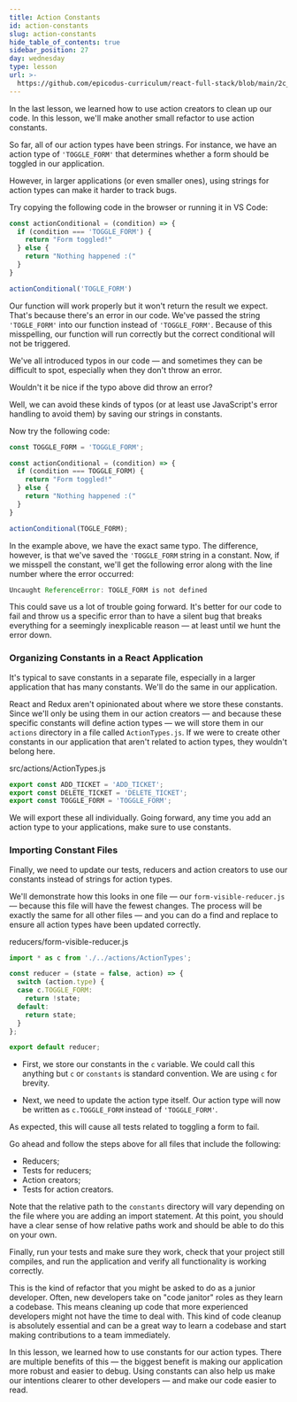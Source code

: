 ```yaml
---
title: Action Constants
id: action-constants
slug: action-constants
hide_table_of_contents: true
sidebar_position: 27
day: wednesday
type: lesson
url: >-
  https://github.com/epicodus-curriculum/react-full-stack/blob/main/2c_action_constants.md
---
```


In the last lesson, we learned how to use action creators to clean up our code. In this lesson, we'll make another small refactor to use action constants.

So far, all of our action types have been strings. For instance, we have an action type of `'TOGGLE_FORM'` that determines whether a form should be toggled in our application.

However, in larger applications (or even smaller ones), using strings for action types can make it harder to track bugs.

Try copying the following code in the browser or running it in VS Code:

```js
const actionConditional = (condition) => {
  if (condition === 'TOGGLE_FORM') {
    return "Form toggled!"
  } else {
    return "Nothing happened :("
  }
}

actionConditional('TOGLE_FORM')
```

Our function will work properly but it won't return the result we expect. That's because there's an error in our code. We've passed the string `'TOGLE_FORM'` into our function instead of `'TOGGLE_FORM'`. Because of this misspelling, our function will run correctly but the correct conditional will not be triggered.

We've all introduced typos in our code — and sometimes they can be difficult to spot, especially when they don't throw an error.

Wouldn't it be nice if the typo above did throw an error?

Well, we can avoid these kinds of typos (or at least use JavaScript's error handling to avoid them) by saving our strings in constants.

Now try the following code:

```js
const TOGGLE_FORM = 'TOGGLE_FORM';

const actionConditional = (condition) => {
  if (condition === TOGGLE_FORM) {
    return "Form toggled!"
  } else {
    return "Nothing happened :("
  }
}

actionConditional(TOGLE_FORM);
```

In the example above, we have the exact same typo. The difference, however, is that we've saved the `'TOGGLE_FORM` string in a constant. Now, if we misspell the constant, we'll get the following error along with the line number where the error occurred:

```javascript
Uncaught ReferenceError: TOGLE_FORM is not defined
```

This could save us a lot of trouble going forward. It's better for our code to fail and throw us a specific error than to have a silent bug that breaks everything for a seemingly inexplicable reason — at least until we hunt the error down.

### Organizing Constants in a React Application

It's typical to save constants in a separate file, especially in a larger application that has many constants. We'll do the same in our application.

React and Redux aren't opinionated about where we store these constants. Since we'll only be using them in our action creators — and because these specific constants will define action types — we will store them in our `actions` directory in a file called `ActionTypes.js`. If we were to create other constants in our application that aren't related to action types, they wouldn't belong here.

<div class="filename">src/actions/ActionTypes.js</div>

```js
export const ADD_TICKET = 'ADD_TICKET';
export const DELETE_TICKET = 'DELETE_TICKET';
export const TOGGLE_FORM = 'TOGGLE_FORM';
```

We will export these all individually. Going forward, any time you add an action type to your applications, make sure to use constants.

### Importing Constant Files

Finally, we need to update our tests, reducers and action creators to use our constants instead of strings for action types.

We'll demonstrate how this looks in one file — our `form-visible-reducer.js` — because this file will have the fewest changes. The process will be exactly the same for all other files — and you can do a find and replace to ensure all action types have been updated correctly.

<div class="filename">reducers/form-visible-reducer.js</div>

```js
import * as c from './../actions/ActionTypes';

const reducer = (state = false, action) => {
  switch (action.type) {
  case c.TOGGLE_FORM:
    return !state;
  default:
    return state;
  }
};

export default reducer;
```

* First, we store our constants in the `c` variable. We could call this anything but `c` or `constants` is standard convention. We are using `c` for brevity.

* Next, we need to update the action type itself. Our action type will now be written as `c.TOGGLE_FORM` instead of `'TOGGLE_FORM'`.

As expected, this will cause all tests related to toggling a form to fail.

Go ahead and follow the steps above for all files that include the following:

* Reducers;
* Tests for reducers;
* Action creators;
* Tests for action creators.

Note that the relative path to the `constants` directory will vary depending on the file where you are adding an import statement. At this point, you should have a clear sense of how relative paths work and should be able to do this on your own.

Finally, run your tests and make sure they work, check that your project still compiles, and run the application and verify all functionality is working correctly.

This is the kind of refactor that you might be asked to do as a junior developer. Often, new developers take on "code janitor" roles as they learn a codebase. This means cleaning up code that more experienced developers might not have the time to deal with. This kind of code cleanup is absolutely essential and can be a great way to learn a codebase and start making contributions to a team immediately.

In this lesson, we learned how to use constants for our action types. There are multiple benefits of this — the biggest benefit is making our application more robust and easier to debug. Using constants can also help us make our intentions clearer to other developers — and make our code easier to read.